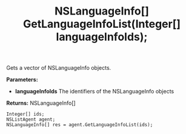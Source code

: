 ﻿---
uid: crmscript_ref_NSListAgent_GetLanguageInfoList
title: NSLanguageInfo[] GetLanguageInfoList(Integer[]  languageInfoIds);
intellisense: NSListAgent.GetLanguageInfoList
keywords: NSListAgent, GetLanguageInfoList
so.topic: reference
---

Gets a vector of NSLanguageInfo objects.

**Parameters:**
 - **languageInfoIds** The identifiers of the NSLanguageInfo objects

**Returns:** NSLanguageInfo[]

```crmscript
Integer[] ids;
NSListAgent agent;
NSLanguageInfo[] res = agent.GetLanguageInfoList(ids);
```

